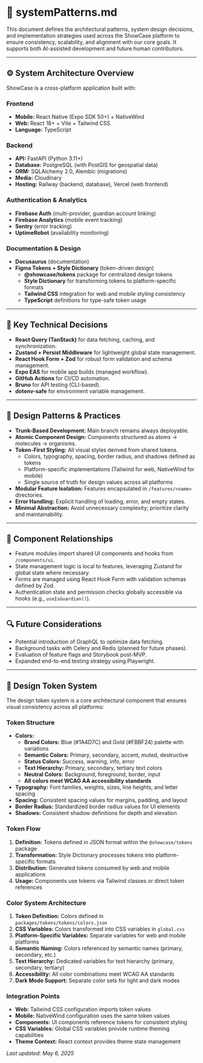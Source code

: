 # 🧠 systemPatterns.md

This document defines the architectural patterns, system design decisions, and implementation strategies used across the ShowCase platform to ensure consistency, scalability, and alignment with our core goals. It supports both AI-assisted development and future human contributors.

---

## ⚙️ System Architecture Overview

ShowCase is a cross-platform application built with:

### Frontend

- **Mobile:** React Native (Expo SDK 50+) + NativeWind
- **Web:** React 18+ + Vite + Tailwind CSS
- **Language:** TypeScript

### Backend

- **API:** FastAPI (Python 3.11+)
- **Database:** PostgreSQL (with PostGIS for geospatial data)
- **ORM:** SQLAlchemy 2.0, Alembic (migrations)
- **Media:** Cloudinary
- **Hosting:** Railway (backend, database), Vercel (web frontend)

### Authentication & Analytics

- **Firebase Auth** (multi-provider, guardian account linking)
- **Firebase Analytics** (mobile event tracking)
- **Sentry** (error tracking)
- **UptimeRobot** (availability monitoring)

### Documentation & Design

- **Docusaurus** (documentation)
- **Figma Tokens + Style Dictionary** (token-driven design)
  - **@showcase/tokens** package for centralized design tokens
  - **Style Dictionary** for transforming tokens to platform-specific formats
  - **Tailwind CSS** integration for web and mobile styling consistency
  - **TypeScript** definitions for type-safe token usage

---

## 🔑 Key Technical Decisions

- **React Query (TanStack)** for data fetching, caching, and synchronization.
- **Zustand + Persist Middleware** for lightweight global state management.
- **React Hook Form + Zod** for robust form validation and schema management.
- **Expo EAS** for mobile app builds (managed workflow).
- **GitHub Actions** for CI/CD automation.
- **Bruno** for API testing (CLI-based).
- **dotenv-safe** for environment variable management.

---

## 🧱 Design Patterns & Practices

- **Trunk-Based Development:** Main branch remains always deployable.
- **Atomic Component Design:** Components structured as atoms → molecules → organisms.
- **Token-First Styling:** All visual styles derived from shared tokens.
  - Colors, typography, spacing, border radius, and shadows defined as tokens
  - Platform-specific implementations (Tailwind for web, NativeWind for mobile)
  - Single source of truth for design values across all platforms
- **Modular Feature Isolation:** Features encapsulated in `/features/<name>` directories.
- **Error Handling:** Explicit handling of loading, error, and empty states.
- **Minimal Abstraction:** Avoid unnecessary complexity; prioritize clarity and maintainability.

---

## 🔄 Component Relationships

- Feature modules import shared UI components and hooks from `/components/ui`.
- State management logic is local to features, leveraging Zustand for global state where necessary.
- Forms are managed using React Hook Form with validation schemas defined by Zod.
- Authentication state and permission checks globally accessible via hooks (e.g., `useIsGuardian()`).

---

## 🔍 Future Considerations

- Potential introduction of GraphQL to optimize data fetching.
- Background tasks with Celery and Redis (planned for future phases).
- Evaluation of feature flags and Storybook post-MVP.
- Expanded end-to-end testing strategy using Playwright.

---

## 🎨 Design Token System

The design token system is a core architectural component that ensures visual consistency across all platforms:

### Token Structure

- **Colors:**
  - **Brand Colors:** Blue (#1A4D7C) and Gold (#FBBF24) palette with variations
  - **Semantic Colors:** Primary, secondary, accent, muted, destructive
  - **Status Colors:** Success, warning, info, error
  - **Text Hierarchy:** Primary, secondary, tertiary text colors
  - **Neutral Colors:** Background, foreground, border, input
  - **All colors meet WCAG AA accessibility standards**
- **Typography:** Font families, weights, sizes, line heights, and letter spacing
- **Spacing:** Consistent spacing values for margins, padding, and layout
- **Border Radius:** Standardized border radius values for UI elements
- **Shadows:** Consistent shadow definitions for depth and elevation

### Token Flow

1. **Definition:** Tokens defined in JSON format within the `@showcase/tokens` package
2. **Transformation:** Style Dictionary processes tokens into platform-specific formats
3. **Distribution:** Generated tokens consumed by web and mobile applications
4. **Usage:** Components use tokens via Tailwind classes or direct token references

### Color System Architecture

1. **Token Definition:** Colors defined in `packages/tokens/tokens/colors.json`
2. **CSS Variables:** Colors transformed into CSS variables in `global.css`
3. **Platform-Specific Variables:** Separate variables for web and mobile platforms
4. **Semantic Naming:** Colors referenced by semantic names (primary, secondary, etc.)
5. **Text Hierarchy:** Dedicated variables for text hierarchy (primary, secondary, tertiary)
6. **Accessibility:** All color combinations meet WCAG AA standards
7. **Dark Mode Support:** Separate color sets for light and dark modes

### Integration Points

- **Web:** Tailwind CSS configuration imports token values
- **Mobile:** NativeWind configuration uses the same token values
- **Components:** UI components reference tokens for consistent styling
- **CSS Variables:** Global CSS variables provide runtime theming capabilities
- **Theme Context:** React context provides theme state management

_Last updated: May 6, 2025_
